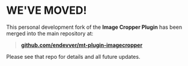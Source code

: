 # WE'VE MOVED! #

This personal development fork of the **Image Cropper Plugin** has been merged into the main repository at:

> **[github.com/endevver/mt-plugin-imagecropper](http://github.com/endevver/mt-plugin-imagecropper)**

Please see that repo for details and all future updates.